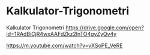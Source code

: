 # Kalkulator-Trigonometri
Kalkulator Trigonometri
https://drive.google.com/open?id=1RAdBiCjR4wxAAFdZkz2lnTO4gyZyQv4y

https://m.youtube.com/watch?v=vXSoPE_VeRE
